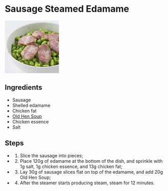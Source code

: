 # Sausage Steamed Edamame

![Sausage Steamed Edamame](../../images/%E9%A6%99%E8%82%A0%E8%92%B8%E8%B1%86%E7%B1%B3.png)

## Ingredients
- Sausage
- Shelled edamame
- Chicken fat
- [Old Hen Soup](../soups/Old%20Hen%20Soup.md)
- Chicken essence
- Salt

## Steps
- 1. Slice the sausage into pieces;
- 2. Place 120g of edamame at the bottom of the dish, and sprinkle with 1g salt, 1g chicken essence, and 13g chicken fat;
- 3. Lay 30g of sausage slices flat on top of the edamame, and add 20g Old Hen Soup;
- 4. After the steamer starts producing steam, steam for 12 minutes.
